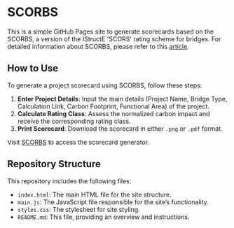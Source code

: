 # SCORBS

This is a simple GitHub Pages site to generate scorecards based on the SCORBS, a version of the IStructE 'SCORS' rating scheme for bridges. For detailed information about SCORBS, please refer to this [article](https://www.istructe.org/sitefiles/handlers/DownloadFile.ashx?productId=10002).

## How to Use

To generate a project scorecard using SCORBS, follow these steps:

1. **Enter Project Details**: Input the main details (Project Name, Bridge Type, Calculation Link, Carbon Footprint, Functional Area) of the project.
2. **Calculate Rating Class**: Assess the normalized carbon impact and receive the corresponding rating class.
3. **Print Scorecard**: Download the scorecard in either `.png` or `.pdf` format.

Visit [SCORBS](https://daveforni.github.io/scorbs/) to access the scorecard generator.

## Repository Structure

This repository includes the following files:

- `index.html`: The main HTML file for the site structure.
- `main.js`: The JavaScript file responsible for the site’s functionality.
- `styles.css`: The stylesheet for site styling.
- `README.md`: This file, providing an overview and instructions.
